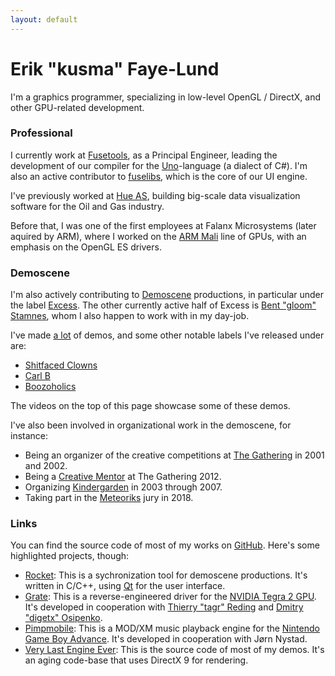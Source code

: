 ```yaml
---
layout: default
---
```

# Erik "kusma" Faye-Lund

I'm a graphics programmer, specializing in low-level OpenGL / DirectX, and
other GPU-related development.

### Professional

I currently work at [Fusetools](https://fusetools.com), as a Principal
Engineer, leading the development of our compiler for the
[Uno](https://www.fusetools.com/docs/uno/uno-lang)-language (a dialect of C#).
I'm also an active contributor to
[fuselibs](https://github.com/fusetools/fuselibs-public), which is the core of
our UI engine.

I've previously worked at [Hue AS](http://hue.no/), building big-scale data
visualization software for the Oil and Gas industry.

Before that, I was one of the first employees at Falanx Microsystems (later
aquired by ARM), where I worked on the
[ARM Mali](https://en.wikipedia.org/wiki/Mali_(GPU)) line of GPUs, with an
emphasis on the OpenGL ES drivers.

### Demoscene

I'm also actively contributing to
[Demoscene](https://en.wikipedia.org/wiki/Demoscene) productions, in particular
under the label [Excess](http://www.pouet.net/groups.php?which=1360). The other
currently active half of Excess is
[Bent "gloom" Stamnes](https://twitter.com/gloom303), whom I also happen to work
with in my day-job.

I've made [a lot](http://www.pouet.net/user.php?who=1383&show=credits) of demos,
and some other notable labels I've released under are:

* [Shitfaced Clowns](http://www.pouet.net/groups.php?which=4843)
* [Carl B](http://www.pouet.net/groups.php?which=2588)
* [Boozoholics](http://www.pouet.net/groups.php?which=2823)

The videos on the top of this page showcase some of these demos.

I've also been involved in organizational work in the demoscene, for instance:

* Being an organizer of the creative competitions at
  [The Gathering](https://www.gathering.org/) in 2001 and 2002.
* Being a [Creative Mentor](https://archive.gathering.org/tg12/en/creative/mentors/)
  at The Gathering 2012.
* Organizing [Kindergarden](http://kg.slengpung.com) in 2003 through 2007.
* Taking part in the [Meteoriks](http://meteoriks.org) jury in 2018.

### Links

You can find the source code of most of my works on
[GitHub](https://github.com/kusma). Here's some highlighted projects, though:

* [Rocket](https://github.com/rocket/rocket): This is a sychronization tool for
  demoscene productions. It's written in C/C++, using [Qt](https://www.qt.io/)
  for the user interface.
* [Grate](https://github.com/grate-driver/grate): This is a reverse-engineered
  driver for the [NVIDIA Tegra 2 GPU](https://en.wikipedia.org/wiki/Tegra#Tegra_2).
  It's developed in cooperation with
  [Thierry "tagr" Reding](https://github.com/thierryreding) and
  [Dmitry "digetx" Osipenko](https://github.com/digetx).
* [Pimpmobile](http://pimpmobile.sourceforge.net/): This is a MOD/XM music
  playback engine for the
  [Nintendo Game Boy Advance](https://en.wikipedia.org/wiki/Game_Boy_Advance).
  It's developed in cooperation with Jørn Nystad.
* [Very Last Engine Ever](https://github.com/kusma/vlee): This is the source
  code of most of my demos. It's an aging code-base that uses DirectX 9 for
  rendering.
